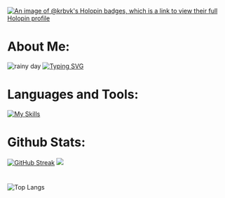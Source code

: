 [![An image of @krbvk's Holopin badges, which is a link to view their full Holopin profile](https://holopin.me/krbvk)](https://holopin.io/@krbvk)

# About Me:
![rainy day](https://github.com/krbvk/krbvk/assets/146813603/3ccde976-e8d1-4de4-9fe3-c51635284d57)
[![Typing SVG](https://readme-typing-svg.demolab.com?font=Fira+Code&pause=1000&random=false&width=500&lines=Hello+I'm+Kierth)](https://git.io/typing-svg)

# Languages and Tools:
[![My Skills](https://skillicons.dev/icons?i=html,css,js,ts,php,java,c,cpp,bots,figma,heroku,linux,mysql,bootstrap,git,react,materialui,nodejs,nextjs,ps,postman,laravel,bash,vercel,arduino,vscode&perline=9)](https://skillicons.dev)

# Github Stats:
[![GitHub Streak](https://github-readme-streak-stats.herokuapp.com?user=Krbvk)](https://git.io/streak-stats)
![](https://github-readme-stats.vercel.app/api?username=Krbvk&theme=dracula&hide_border=false&include_all_commits=true&count_private=true)<br/>
# 
![Top Langs](https://github-readme-stats.vercel.app/api/top-langs/?username=krbvk&theme=gruvbox&layout=compact&langs_count=8)

